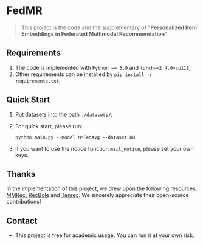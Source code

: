 # FedMR

> This project is the code and the supplementary of "**Personalized Item Embeddings in Federated Multimodal Recommendation**"

## Requirements

1. The code is implemented with `Python ~= 3.9` and `torch~=2.4.0+cu118`;
2. Other requirements can be installed by `pip install -r requirements.txt`.

## Quick Start

1. Put datasets into the path `./datasets/`;

2. For quick start, please run:
    ``````
    python main.py --model MMFedAvg --dataset KU
    ``````

3. if you want to use the notice function `mail_notice`, please set your own keys.

## Thanks

In the implementation of this project, we drew upon the following resources: [MMRec](https://github.com/enoche/MMRec), [RecBole](https://github.com/RUCAIBox/RecBole) and [Tenrec](https://github.com/yuangh-x/2022-NIPS-Tenrec?tab=readme-ov-file). 
We sincerely appreciate their open-source contributions!

## Contact

- This project is free for academic usage. You can run it at your own risk.
